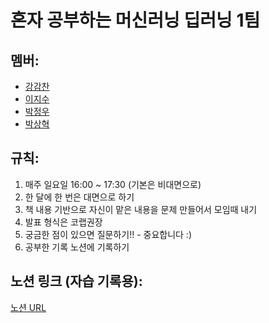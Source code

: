 # 혼자 공부하는 머신러닝 딥러닝 1팀

## 멤버:

- [강감찬](https://github.com/gsgh3016)
- [이지수]()
- [박정우](https://github.com/doubleclip118)
- [박상혁]()

## 규칙:

1. 매주 일요일 16:00 ~ 17:30 (기본은 비대면으로)
2. 한 달에 한 번은 대면으로 하기
3. 책 내용 기반으로 자신이 맡은 내용을 문제 만들어서 모임때 내기
4. 발표 형식은 코랩권장
5. 궁금한 점이 있으면 질문하기!! - 중요합니다 :)
6. 공부한 기록 노션에 기록하기

## 노션 링크 (자습 기록용):

[노션 URL](https://evening-sandalwood-460.notion.site/AID-Team-1-d00570440b554096bf9f429d77b7857f?pvs=4)
